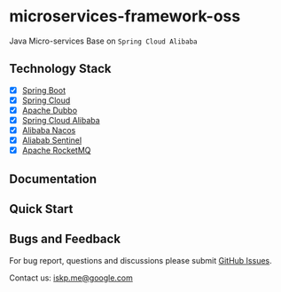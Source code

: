 # microservices-framework-oss
Java Micro-services Base on `Spring Cloud Alibaba`

## Technology Stack

- [x] [Spring Boot](https://spring.io/projects/spring-boot)
- [x] [Spring Cloud](http://spring.io/projects/spring-cloud)
- [x] [Apache Dubbo](http://dubbo.apache.org/en-us/)
- [x] [Spring Cloud Alibaba](https://github.com/spring-cloud-incubator/spring-cloud-alibaba)
- [x] [Alibaba Nacos](http://nacos.io)
- [x] [Aliabab Sentinel](https://github.com/alibaba/Sentinel)
- [x] [Apache RocketMQ](http://rocketmq.apache.org)

## Documentation

## Quick Start

## Bugs and Feedback

For bug report, questions and discussions please submit [GitHub Issues](https://github.com/misselvexu/microservices-framework-oss/issues).

Contact us: iskp.me@google.com